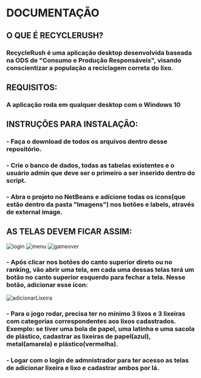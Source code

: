 # DOCUMENTAÇÃO

## O QUE É RECYCLERUSH?
### RecycleRush é uma aplicação desktop desenvolvida baseada na ODS de "Consumo e Produção Responsáveis", visando conscientizar a população a reciclagem correta do lixo.

## REQUISITOS:
### A aplicação roda em qualquer desktop com o Windows 10

## INSTRUÇÕES PARA INSTALAÇÃO:
### - Faça o download de todos os arquivos dentro desse repositório.
### - Crie o banco de dados, todas as tabelas existentes e o usuário admin que deve ser o primeiro a ser inserido dentro do script.
### - Abra o projeto no NetBeans e adicione todas os icons(que estão dentro da pasta "Imagens") nos botões e labels, através de external image.
## AS TELAS DEVEM FICAR ASSIM:
![login](https://github.com/renanlazoti/A3_RecycleRush/assets/87093301/5c81b046-872a-4cb1-9385-44d764371de5)
![menu](https://github.com/renanlazoti/A3_RecycleRush/assets/87093301/f209bd77-58e9-4c6e-9de6-2abdb77f2d3d)
![gameover](https://github.com/renanlazoti/A3_RecycleRush/assets/87093301/2becdd2d-49a0-4f68-87b7-9b8798d00b43)
### - Após clicar nos botões do canto superior direto ou no ranking, vão abrir uma tela, em cada uma dessas telas terá um botão no canto superior esquerdo para fechar a tela. Nesse botão, adicionar esse icon:
![adicionarLixeira](https://github.com/renanlazoti/A3_RecycleRush/assets/87093301/32c82628-c6df-4c81-8313-e0957ed429ae)
### - Para o jogo rodar, precisa ter no mínimo 3 lixos e 3 lixeiras com categorias correspondentes aos lixos cadastrados. Exemplo: se tiver uma bola de papel, uma latinha e uma sacola de plástico, cadastrar as lixeiras de papel(azul), metal(amarela) e plástico(vermelha).
### - Logar com o login de admnistrador para ter acesso as telas de adicionar lixeira e lixo e cadastrar ambos por lá.
